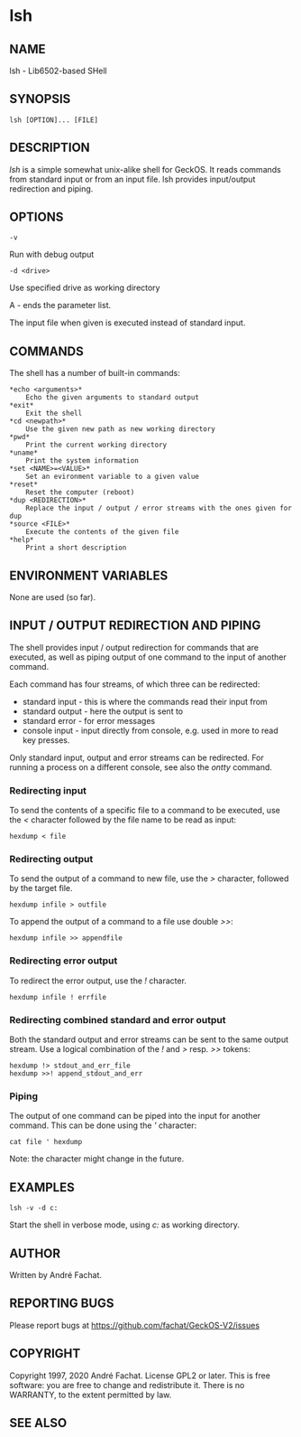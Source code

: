 
# lsh

## NAME

lsh - Lib6502-based SHell

## SYNOPSIS

    lsh [OPTION]... [FILE]
    
## DESCRIPTION

*lsh* is a simple somewhat unix-alike shell for GeckOS. It reads commands from standard input or from an input file.  lsh provides input/output redirection and piping.

## OPTIONS

	-v
Run with debug output
	
	-d <drive>
Use specified drive as working directory

A *-* ends the parameter list.

The input file when given is executed instead of standard input.


## COMMANDS

The shell has a number of built-in commands:

	*echo <arguments>*
		Echo the given arguments to standard output
	*exit*
		Exit the shell
	*cd <newpath>*
		Use the given new path as new working directory
	*pwd*
		Print the current working directory
	*uname*
		Print the system information
	*set <NAME>=<VALUE>*
		Set an evironment variable to a given value
	*reset*
		Reset the computer (reboot)
	*dup <REDIRECTION>*
		Replace the input / output / error streams with the ones given for dup
	*source <FILE>*
		Execute the contents of the given file
	*help*
		Print a short description

## ENVIRONMENT VARIABLES

None are used (so far).

## INPUT / OUTPUT REDIRECTION AND PIPING

The shell provides input / output redirection for commands that are executed, as well as piping output of one command to the input of another command.

Each command has four streams, of which three can be redirected:

* standard input - this is where the commands read their input from
* standard output - here the output is sent to
* standard error - for error messages
* console input - input directly from console, e.g. used in more to read key presses.

Only standard input, output and error streams can be redirected. For running a process on a different console, see also the *ontty* command.

### Redirecting input

To send the contents of a specific file to a command to be executed, use the *<* character followed by the file name to be read as input:

	hexdump < file

### Redirecting output

To send the output of a command to new file, use the *>* character, followed by the target file.

	hexdump infile > outfile

To append the output of a command to a file use double *>>*:

	hexdump infile >> appendfile

### Redirecting error output

To redirect the error output, use the *!* character. 

	hexdump infile ! errfile

### Redirecting combined standard and error output

Both the standard output and error streams can be sent to the same output stream. Use a logical combination of the *!* and *>* resp. *>>* tokens:

	hexdump !> stdout_and_err_file
	hexdump >>! append_stdout_and_err

### Piping

The output of one command can be piped into the input for another command. This can be done using the *'* character:

	cat file ' hexdump

Note: the character might change in the future.

## EXAMPLES

	lsh -v -d c:
Start the shell in verbose mode, using *c:* as working directory.
        
## AUTHOR

Written by André Fachat.

## REPORTING BUGS

Please report bugs at https://github.com/fachat/GeckOS-V2/issues

## COPYRIGHT

Copyright 1997, 2020 André Fachat. License GPL2 or later.
This is free software: you are free to change and redistribute it. There is no WARRANTY, to the extent permitted by law.

## SEE ALSO

